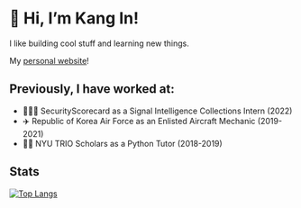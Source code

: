 # 👋 Hi, I’m Kang In!

I like building cool stuff and learning new things.

My [personal website](https://kangin.me)!

## Previously, I have worked at:
- 👨🏼‍💻 SecurityScorecard as a Signal Intelligence Collections Intern (2022)
- ✈️ Republic of Korea Air Force as an Enlisted Aircraft Mechanic (2019-2021)
- 👨‍🏫 NYU TRIO Scholars as a Python Tutor (2018-2019)

## Stats

<!-- [![Top Langs](https://github-readme-stats.vercel.app/api/top-langs/?username=kip218&layout=compact&theme=dark&exclude_repo=Intro-to-Game-Programming-CS3113)](https://github.com/anuraghazra/github-readme-stats) -->

[![Top Langs](https://github-readme-stats-h1lggst0c-kip218.vercel.app/api/top-langs/?username=kip218&layout=compact&theme=dark&exclude_repo=Intro-to-Game-Programming-CS3113)](https://github.com/anuraghazra/github-readme-stats)

<!-- [![GitHub Streak](http://github-readme-streak-stats.herokuapp.com?user=kip218&theme=dark)](https://git.io/streak-stats) -->

<!-- [![Leetcode Stats](https://leetcard.jacoblin.cool/kip218)](https://leetcode.com/kip218) -->

<!-- ![GitHub Activity Graph](https://activity-graph.herokuapp.com/graph?username=kip218) -->
